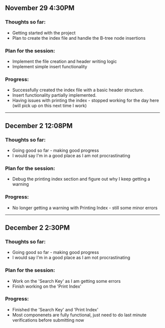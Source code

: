 ## November 29 4:30PM

### Thoughts so far:
- Getting started with the project
- Plan to create the index file and handle the B-tree node insertions

### Plan for the session:
- Implement the file creation and header writing logic
- Implement simple insert functionality

### Progress:
- Successfully created the index file with a basic header structure.
- Insert functionality partially implemented.
- Having issues with printing the index - stopped working for the day here (will pick up on this next time I work)

----------------------------

## December 2 12:08PM

### Thoughts so far:
- Going good so far - making good progress
- I would say I'm in a good place as I am not procrastinating

### Plan for the session:
- Debug the printing index section and figure out why I keep getting a warning

### Progress:
- No longer getting a warning with Printing Index - still some minor errors

----------------------------

## December 2 2:30PM

### Thoughts so far:
- Going good so far - making good progress
- I would say I'm in a good place as I am not procrastinating

### Plan for the session:
- Work on the 'Search Key' as I am getting some errors
- Finish working on the 'Print Index'

### Progress:
- Finished the 'Search Key' and 'Print Index'
- Most componenets are fully functional, just need to do last minute verifications before submitting now
